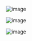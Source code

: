 
![image](https://user-images.githubusercontent.com/81824338/236426844-3f0728b0-81bf-426c-8aa8-56e532449a75.png)

![image](https://user-images.githubusercontent.com/81824338/236426928-bc0bae3b-ce08-4309-96b2-a6e17ba53368.png)

![image](https://user-images.githubusercontent.com/81824338/236426984-6d99f305-339f-4531-a249-bb5819a80424.png)
